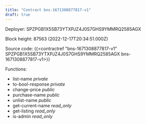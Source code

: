 ```yaml
---
title: "Contract bns-1671308877817-v1"
draft: true
---
```

Deployer: SPZPGB1X5SB73YTXPJZ4J0S7GHS9YMMRQ2585AGX


 



Block height: 87563 (2022-12-17T20:34:51.000Z)

Source code: {{<contractref "bns-1671308877817-v1" SPZPGB1X5SB73YTXPJZ4J0S7GHS9YMMRQ2585AGX bns-1671308877817-v1>}}

Functions:

* list-name _private_
* to-bool-response _private_
* change-price _public_
* purchase-name _public_
* unlist-name _public_
* get-current-name _read_only_
* get-listing _read_only_
* is-admin _read_only_
